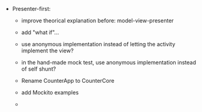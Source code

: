 
- Presenter-first:

  - improve theorical explanation before: model-view-presenter

  - add "what if"...



  - use anonymous implementation instead of letting the activity implement the view?

  - in the hand-made mock test, use anonymous implementation instead of self shunt?

  - Rename CounterApp to CounterCore

  - add Mockito examples

  -